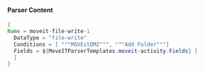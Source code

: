#### Parser Content
```Java
{
Name = moveit-file-write-1
  DataType = "file-write"
  Conditions = [ """MOVEitDMZ""", """Add Folder"""]
  Fields = ${MoveITParserTemplates.moveit-activity.Fields} [
  ]
}
```